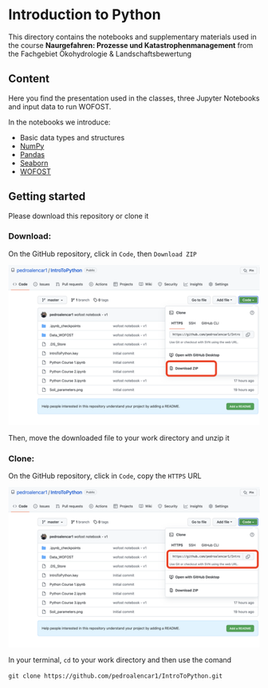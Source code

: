 # Introduction to Python 

This directory contains the notebooks and supplementary materials used in the course **Naurgefahren: Prozesse und Katastrophenmanagement** from the Fachgebiet Ökohydrologie & Landschaftsbewertung

## Content
Here you find the presentation used in the classes, three Jupyter Notebooks and input data to run WOFOST.

In the notebooks we introduce:

* Basic data types and structures
* [NumPy](https://numpy.org/)
* [Pandas](https://pandas.pydata.org/)
* [Seaborn](https://seaborn.pydata.org/)
* [WOFOST](https://www.wur.nl/en/research-results/research-institutes/environmental-research/facilities-tools/software-models-and-databases/wofost.htm) 

## Getting started
Please download this repository or clone it

### Download:

On the GitHub repository, click in `Code`, then `Download ZIP` 

![Download](https://github.com/pedroalencar1/IntroToPython/blob/master/images/download.png?raw=true)

Then, move the downloaded file to your work directory and unzip it

### Clone:

On the GitHub repository, click in `Code`, copy the `HTTPS` URL

![Clone](https://github.com/pedroalencar1/IntroToPython/blob/master/images/clone.png?raw=true)

In your terminal, `cd` to your work directory and then use the comand

`git clone https://github.com/pedroalencar1/IntroToPython.git`
 